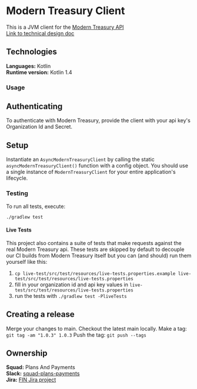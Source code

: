 # Modern Treasury Client

This is a JVM client for the [Modern Treasury API](https://docs.moderntreasury.com/reference)  
[Link to technical design doc](https://docs.google.com/document/d/1jRiC7TdkA88_Wto7dya_EP4Ok6S7McJbvGh6JYIRB6g/edit#)

## Technologies
**Languages:** Kotlin  
**Runtime version:** Kotlin 1.4

### Usage
## Authenticating
To authenticate with Modern Treasury, provide the client with your api key's Organization Id and Secret.

## Setup
Instantiate an `AsyncModernTreasuryClient` by calling the static `asyncModernTreasuryClient()` function with a config object. You should use 
a single instance of `ModernTreasuryClient` for your entire application's lifecycle.

### Testing
To run all tests, execute:
```
./gradlew test
```

#### Live Tests
This project also contains a suite of tests that make requests against the real Modern Treasury api. These tests are
skipped by default to decouple our CI builds from Modern Treasury itself but you can (and should) run them yourself like
this:
1. `cp live-test/src/test/resources/live-tests.properties.example live-test/src/test/resources/live-tests.properties`
2. fill in your organization id and api key values in `live-test/src/test/resources/live-tests.properties`
3. run the tests with `./gradlew test -PliveTests`

## Creating a release
Merge your changes to main. Checkout the latest main locally.
Make a tag: `git tag -am "1.0.3" 1.0.3`
Push the tag: `git push --tags`

## Ownership
**Squad:** Plans And Payments  
**Slack:** [squad-plans-payments](https://classpass.slack.com/archives/CFW7SMMQF)  
**Jira:** [FIN Jira project](https://classpass.atlassian.net/jira/software/c/projects/FIN/issues/)  
